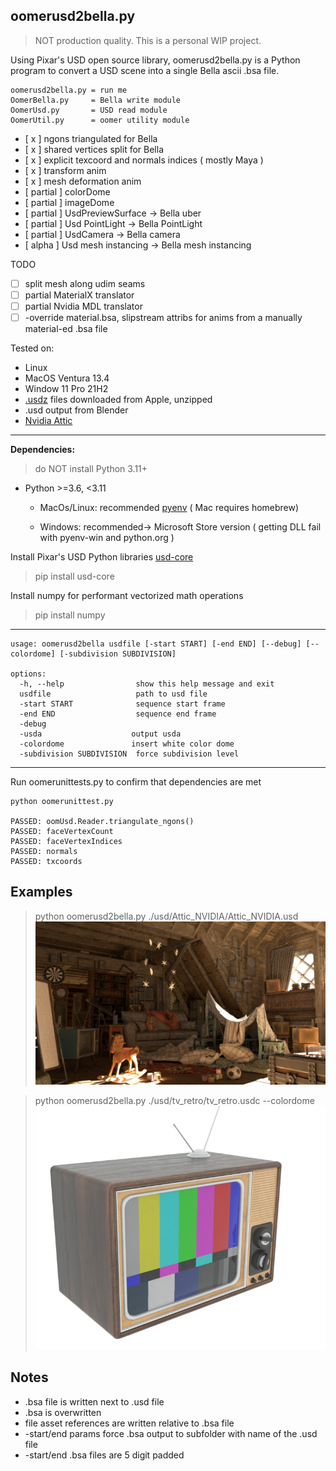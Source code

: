 ## oomerusd2bella.py

> NOT production quality. This is a personal WIP project.

Using Pixar's USD open source library, oomerusd2bella.py is a Python program to convert a USD scene into a single Bella ascii .bsa file. 

```
oomerusd2bella.py = run me
OomerBella.py     = Bella write module
OomerUsd.py       = USD read module
OomerUtil.py      = oomer utility module
```

 - [ x ] ngons triangulated for Bella
 - [ x ] shared vertices split for Bella
 - [ x ] explicit texcoord and normals indices ( mostly Maya )
 - [ x ] transform anim
 - [ x ] mesh deformation anim
 - [ partial ] colorDome
 - [ partial ] imageDome
 - [ partial ] UsdPreviewSurface -> Bella uber
 - [ partial ] Usd PointLight -> Bella PointLight
 - [ partial ] UsdCamera -> Bella camera
 - [ alpha ] Usd mesh instancing -> Bella mesh instancing

TODO
 - [ ] split mesh along udim seams 
 - [ ] partial MaterialX translator
 - [ ] partial Nvidia MDL translator
 - [ ] -override material.bsa, slipstream attribs for anims from a manually material-ed .bsa file 

Tested on: 
 - Linux
 - MacOS Ventura 13.4
 - Window 11 Pro 21H2
 - [.usdz](https://developer.apple.com/augmented-reality/quick-look/) files downloaded from Apple, unzipped
 - .usd output from Blender
 - [Nvidia Attic](https://developer.nvidia.com/usd#sample)

---
**Dependencies:**

> do NOT install Python 3.11+
 
 - Python >=3.6, <3.11 

    - MacOs/Linux: recommended [pyenv](https://github.com/pyenv/pyenv) ( Mac requires homebrew)

    - Windows: recommended-> Microsoft Store version ( getting DLL fail with pyenv-win and python.org ) 

Install Pixar's USD Python libraries [usd-core](https://pypi.org/project/usd-core/)


>pip install usd-core

Install numpy for performant vectorized math operations

>pip install numpy
---

```
usage: oomerusd2bella usdfile [-start START] [-end END] [--debug] [--colordome] [-subdivision SUBDIVISION]

options:
  -h, --help                show this help message and exit
  usdfile                   path to usd file
  -start START              sequence start frame
  -end END                  sequence end frame
  -debug
  -usda                    output usda
  -colordome               insert white color dome
  -subdivision SUBDIVISION  force subdivision level

```

---

Run oomerunittests.py to confirm that dependencies are met
```
python oomerunittest.py

PASSED: oomUsd.Reader.triangulate_ngons()
PASSED: faceVertexCount
PASSED: faceVertexIndices
PASSED: normals
PASSED: txcoords
```

## Examples
>python oomerusd2bella.py ./usd/Attic_NVIDIA/Attic_NVIDIA.usd 
![](/images/Attic_NVIDIA.png)


>python oomerusd2bella.py ./usd/tv_retro/tv_retro.usdc --colordome
![](/images/tv_retro.png)

## Notes
- .bsa file is written next to .usd file
- .bsa is overwritten
- file asset references are written relative to .bsa file
- -start/end params force .bsa output to subfolder with name of the .usd file
- -start/end .bsa files are 5 digit padded

